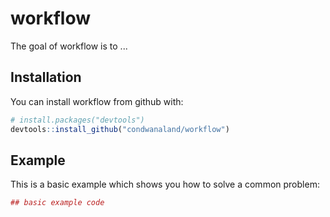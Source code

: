 # workflow

The goal of workflow is to ...

## Installation

You can install workflow from github with:


``` r
# install.packages("devtools")
devtools::install_github("condwanaland/workflow")
```

## Example

This is a basic example which shows you how to solve a common problem:

``` r
## basic example code
```
